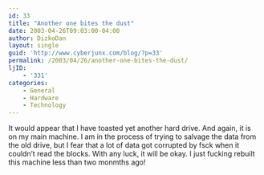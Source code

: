 ```yaml
---
id: 33
title: "Another one bites the dust"
date: 2003-04-26T09:03:00-04:00
author: DizkoDan
layout: single
guid: 'http://www.cyberjunx.com/blog/?p=33'
permalink: /2003/04/26/another-one-bites-the-dust/
ljID:
    - '331'
categories:
    - General
    - Hardware
    - Technology
---
```


It would appear that I have toasted yet another hard drive. And again, it is on my main machine. I am in the process of trying to salvage the data from the old drive, but I fear that a lot of data got corrupted by fsck when it couldn’t read the blocks. With any luck, it will be okay. I just fucking rebuilt this machine less than two monmths ago!